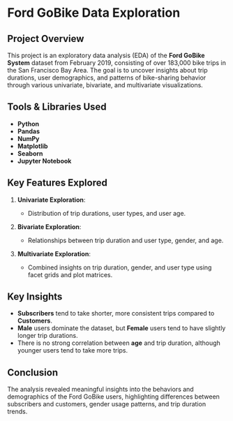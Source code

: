 # Ford GoBike Data Exploration

## Project Overview
This project is an exploratory data analysis (EDA) of the **Ford GoBike System** dataset from February 2019, consisting of over 183,000 bike trips in the San Francisco Bay Area. The goal is to uncover insights about trip durations, user demographics, and patterns of bike-sharing behavior through various univariate, bivariate, and multivariate visualizations.

## Tools & Libraries Used
- **Python**
- **Pandas**
- **NumPy**
- **Matplotlib**
- **Seaborn**
- **Jupyter Notebook**

## Key Features Explored
1. **Univariate Exploration**: 
   - Distribution of trip durations, user types, and user age.

2. **Bivariate Exploration**:
   - Relationships between trip duration and user type, gender, and age.

3. **Multivariate Exploration**:
   - Combined insights on trip duration, gender, and user type using facet grids and plot matrices.

## Key Insights
- **Subscribers** tend to take shorter, more consistent trips compared to **Customers**.
- **Male** users dominate the dataset, but **Female** users tend to have slightly longer trip durations.
- There is no strong correlation between **age** and trip duration, although younger users tend to take more trips.

## Conclusion
The analysis revealed meaningful insights into the behaviors and demographics of the Ford GoBike users, highlighting differences between subscribers and customers, gender usage patterns, and trip duration trends.

